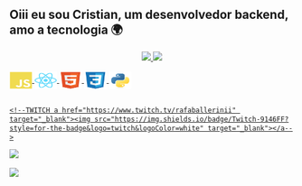 ## Oiii eu sou Cristian, um desenvolvedor backend, amo a tecnologia 🌍

<!-- Dois painéis de relatório  -->
<div align="center">

  <a href="https://github.com/cristianfreire">

  <img height="180em" src="https://github-readme-stats.vercel.app/api?username=cristianfreire&show_icons=true&theme=dracula&include_all_commits=true&count_private=true"/>

  <img height="180em" src="https://github-readme-stats.vercel.app/api/top-langs/?username=cristianfreire&layout=compact&langs_count=7&theme=dracula"/>
</div>

<!-- íconde de linguagens-->
<div style="display: inline_block"><br>
  <img align="center" alt="Cris-Js" height="30" width="40" src="https://raw.githubusercontent.com/devicons/devicon/master/icons/javascript/javascript-plain.svg">
  <img align="center" alt="Rafa-React" height="30" width="40" src="https://raw.githubusercontent.com/devicons/devicon/master/icons/react/react-original.svg">
  <img align="center" alt="Cris-HTML" height="30" width="40" src="https://raw.githubusercontent.com/devicons/devicon/master/icons/html5/html5-original.svg">
  <img align="center" alt="Cris-CSS" height="30" width="40" src="https://raw.githubusercontent.com/devicons/devicon/master/icons/css3/css3-original.svg">
  <img align="center" alt="Cris-Python" height="30" width="40" src="https://raw.githubusercontent.com/devicons/devicon/master/icons/python/python-original.svg">

  <!--img align="right" alt="Cris-pic" height="150" style="border-radius:50px;" src="https://instagram.fpll3-1.fna.fbcdn.net/v/t51.2885-19/s150x150/210541516_2662604217364457_9063262999899159945_n.jpg?_nc_ht=instagram.fpll3-1.fna.fbcdn.net&_nc_ohc=VMiDGUp6348AX-T1Z8J&edm=ABfd0MgBAAAA&ccb=7-4&oh=2ed05c32cc2672c18fa89a566cbbfb8b&oe=618310AE&_nc_sid=7bff83?width=676&height=676"-->
</div>

##

<div> 
  
  <!--YOUTUBE a href="https://www.youtube.com/channel/UC_-uuuZbY0AAt9CViNzvc-Q" target="_blank"><img src="https://img.shields.io/badge/YouTube-FF0000?style=for-the-badge&logo=youtube&logoColor=white" target="_blank"></a-->

  <!--INSTAGRAM a href="https://instagram.com/rafaballerini" target="_blank"><img src="https://img.shields.io/badge/-Instagram-%23E4405F?style=for-the-badge&logo=instagram&logoColor=white" target="_blank"></a-->

 	<!--TWITCH a href="https://www.twitch.tv/rafaballerinii" target="_blank"><img src="https://img.shields.io/badge/Twitch-9146FF?style=for-the-badge&logo=twitch&logoColor=white" target="_blank"></a-->

 <!--DISCORD a href="https://discord.gg/pDbY76q8Qf" target="_blank"><img src="https://img.shields.io/badge/Discord-7289DA?style=for-the-badge&logo=discord&logoColor=white" target="_blank"></a--> 

  <a href = "mailto:cristianpassos51@gmail.com"><img src="https://img.shields.io/badge/-Gmail-%23333?style=for-the-badge&logo=gmail&logoColor=white" target="_blank"></a>

  <a href="https://www.linkedin.com/in/cristian-freire-195872186/" target="_blank"><img src="https://img.shields.io/badge/-LinkedIn-%230077B5?style=for-the-badge&logo=linkedin&logoColor=white" target="_blank"></a> 
 
  <!-- 
  COBRINHA
  ![Snake animation](https://github.com/rafaballerini/rafaballerini/blob/output/github-contribution-grid-snake.svg)
 -->
</div>